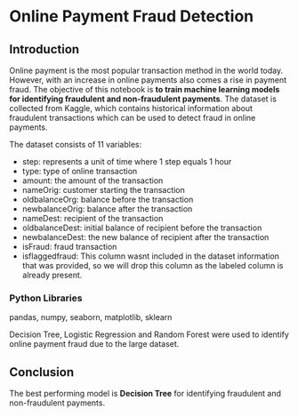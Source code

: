 # Online Payment Fraud Detection

## Introduction
Online payment is the most popular transaction method in the world today. However, with an increase in online payments also comes a rise in payment fraud. The objective of this notebook is **to train machine learning models for identifying fraudulent and non-fraudulent payments**. The dataset is collected from Kaggle, which contains historical information about fraudulent transactions which can be used to detect fraud in online payments. 

The dataset consists of 11 variables:
* step: represents a unit of time where 1 step equals 1 hour
* type: type of online transaction
* amount: the amount of the transaction
* nameOrig: customer starting the transaction
* oldbalanceOrg: balance before the transaction
* newbalanceOrig: balance after the transaction
* nameDest: recipient of the transaction
* oldbalanceDest: initial balance of recipient before the transaction
* newbalanceDest: the new balance of recipient after the transaction
* isFraud: fraud transaction
* isflaggedfraud: This column wasnt included in the dataset information that was provided, so we will drop this column as the labeled column is already present.



### Python Libraries
pandas, numpy, seaborn, matplotlib, sklearn

Decision Tree, Logistic Regression and Random Forest were used to identify online payment fraud due to the large dataset.

## Conclusion
The best performing model is **Decision Tree** for identifying fraudulent and non-fraudulent payments.
